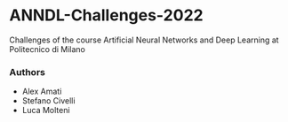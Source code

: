 # ANNDL-Challenges-2022

Challenges of the course Artificial Neural Networks and Deep Learning at Politecnico di Milano

### Authors
- Alex Amati
- Stefano Civelli
- Luca Molteni
